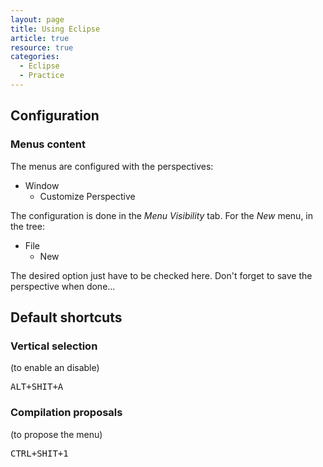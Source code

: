 ```yaml
---
layout: page
title: Using Eclipse
article: true
resource: true
categories:
  - Eclipse
  - Practice
---
```

<div>
<h2>Configuration</h2>
<div>
<h3>Menus content</h3>
<p>The menus are configured with the perspectives:</p>
<ul>
	<li>Window
		<ul>
			<li>Customize Perspective</li>
		</ul>
	</li>
</ul>
<p>
The configuration is done in the <em>Menu Visibility</em> tab. For the <em>New</em> menu, in the tree:
</p>
<ul>
	<li>
		File
		<ul>
			<li>New</li>
		</ul>
	</li>
</ul>
<p>
The desired option just have to be checked here. Don't forget to save the perspective when done...
</p>
</div>
<div>
<h2>Default shortcuts</h2>
<div>
<h3>Vertical selection</h3>
<p>(to enable an disable)</p>
<pre>ALT+SHIT+A</pre>
</div>
<div>
<h3>Compilation proposals</h3>
<p>(to propose the menu)</p>
<pre>CTRL+SHIT+1</pre>
</div>
</div>